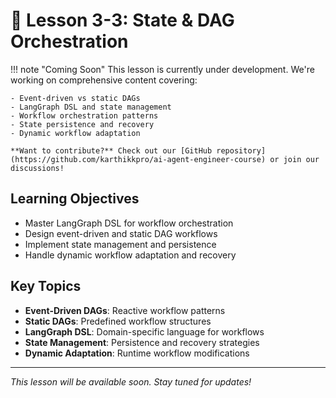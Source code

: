 # 🔄 Lesson 3-3: State & DAG Orchestration

!!! note "Coming Soon"
This lesson is currently under development. We're working on comprehensive content covering:

    - Event-driven vs static DAGs
    - LangGraph DSL and state management
    - Workflow orchestration patterns
    - State persistence and recovery
    - Dynamic workflow adaptation

    **Want to contribute?** Check out our [GitHub repository](https://github.com/karthikkpro/ai-agent-engineer-course) or join our discussions!

## Learning Objectives

- Master LangGraph DSL for workflow orchestration
- Design event-driven and static DAG workflows
- Implement state management and persistence
- Handle dynamic workflow adaptation and recovery

## Key Topics

- **Event-Driven DAGs**: Reactive workflow patterns
- **Static DAGs**: Predefined workflow structures
- **LangGraph DSL**: Domain-specific language for workflows
- **State Management**: Persistence and recovery strategies
- **Dynamic Adaptation**: Runtime workflow modifications

---

_This lesson will be available soon. Stay tuned for updates!_

